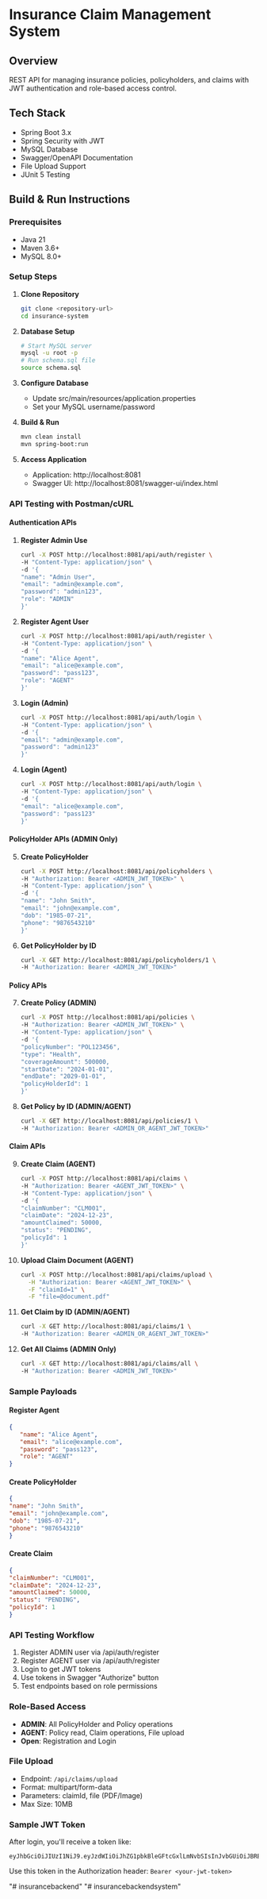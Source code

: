 # Insurance Claim Management System

## Overview
REST API for managing insurance policies, policyholders, and claims with JWT authentication and role-based access control.

## Tech Stack
- Spring Boot 3.x
- Spring Security with JWT
- MySQL Database
- Swagger/OpenAPI Documentation
- File Upload Support
- JUnit 5 Testing

## Build & Run Instructions

### Prerequisites
- Java 21
- Maven 3.6+
- MySQL 8.0+

### Setup Steps

1. **Clone Repository**
   ```bash
   git clone <repository-url>
   cd insurance-system
   ```
   
2. **Database Setup**
    ```bash
    # Start MySQL server
    mysql -u root -p
    # Run schema.sql file
    source schema.sql
    ```
   
3. **Configure Database**
   - Update src/main/resources/application.properties
   - Set your MySQL username/password

4. **Build & Run**
    ```bash
    mvn clean install
    mvn spring-boot:run
    ```
   
5. **Access Application**
   - Application: http://localhost:8081
   - Swagger UI: http://localhost:8081/swagger-ui/index.html

### API Testing with Postman/cURL

#### Authentication APIs

1. **Register Admin Use**
   ```bash
   curl -X POST http://localhost:8081/api/auth/register \
   -H "Content-Type: application/json" \
   -d '{
   "name": "Admin User",
   "email": "admin@example.com",
   "password": "admin123",
   "role": "ADMIN"
   }'
   ```
   
2. **Register Agent User**
   ```bash
   curl -X POST http://localhost:8081/api/auth/register \
   -H "Content-Type: application/json" \
   -d '{
   "name": "Alice Agent",
   "email": "alice@example.com",
   "password": "pass123",
   "role": "AGENT"
   }'
   ```
   
3. **Login (Admin)**
   ```bash
   curl -X POST http://localhost:8081/api/auth/login \
   -H "Content-Type: application/json" \
   -d '{
   "email": "admin@example.com",
   "password": "admin123"
   }'
   ```
   
4. **Login (Agent)**
   ```bash
   curl -X POST http://localhost:8081/api/auth/login \
   -H "Content-Type: application/json" \
   -d '{
   "email": "alice@example.com",
   "password": "pass123"
   }'
   ```
   
#### PolicyHolder APIs (ADMIN Only)

5. **Create PolicyHolder**
   ```bash
   curl -X POST http://localhost:8081/api/policyholders \
   -H "Authorization: Bearer <ADMIN_JWT_TOKEN>" \
   -H "Content-Type: application/json" \
   -d '{
   "name": "John Smith",
   "email": "john@example.com",
   "dob": "1985-07-21",
   "phone": "9876543210"
   }'
   ```
   
6. **Get PolicyHolder by ID**
   ```bash
   curl -X GET http://localhost:8081/api/policyholders/1 \
   -H "Authorization: Bearer <ADMIN_JWT_TOKEN>"
   ```
   
#### Policy APIs

7. **Create Policy (ADMIN)**
   ```bash
   curl -X POST http://localhost:8081/api/policies \
   -H "Authorization: Bearer <ADMIN_JWT_TOKEN>" \
   -H "Content-Type: application/json" \
   -d '{
   "policyNumber": "POL123456",
   "type": "Health",
   "coverageAmount": 500000,
   "startDate": "2024-01-01",
   "endDate": "2029-01-01",
   "policyHolderId": 1
   }'
    ```
   
8. **Get Policy by ID (ADMIN/AGENT)**
   ```bash
   curl -X GET http://localhost:8081/api/policies/1 \
   -H "Authorization: Bearer <ADMIN_OR_AGENT_JWT_TOKEN>"
    ```
   
#### Claim APIs

9. **Create Claim (AGENT)**
   ```bash
   curl -X POST http://localhost:8081/api/claims \
   -H "Authorization: Bearer <AGENT_JWT_TOKEN>" \
   -H "Content-Type: application/json" \
   -d '{
   "claimNumber": "CLM001",
   "claimDate": "2024-12-23",
   "amountClaimed": 50000,
   "status": "PENDING",
   "policyId": 1
   }'
   ```
   
10. **Upload Claim Document (AGENT)**
    ```bash
    curl -X POST http://localhost:8081/api/claims/upload \
      -H "Authorization: Bearer <AGENT_JWT_TOKEN>" \
      -F "claimId=1" \
      -F "file=@document.pdf"
    ```
    
11. **Get Claim by ID (ADMIN/AGENT)**
    ```bash
    curl -X GET http://localhost:8081/api/claims/1 \
    -H "Authorization: Bearer <ADMIN_OR_AGENT_JWT_TOKEN>"
    ```
    
12. **Get All Claims (ADMIN Only)**
    ```bash
    curl -X GET http://localhost:8081/api/claims/all \
    -H "Authorization: Bearer <ADMIN_JWT_TOKEN>"
    ```
    
### Sample Payloads

#### Register Agent
   ```json
   {
      "name": "Alice Agent",
      "email": "alice@example.com",
      "password": "pass123",
      "role": "AGENT"
   }
   ```
#### Create PolicyHolder
   ```json
   {
   "name": "John Smith",
   "email": "john@example.com",
   "dob": "1985-07-21",
   "phone": "9876543210"
   }
   ```
#### Create Claim
   ```json
   {
   "claimNumber": "CLM001",
   "claimDate": "2024-12-23",
   "amountClaimed": 50000,
   "status": "PENDING",
   "policyId": 1
   }
   ```

### API Testing Workflow
   1. Register ADMIN user via /api/auth/register
   2. Register AGENT user via /api/auth/register
   3. Login to get JWT tokens
   4. Use tokens in Swagger "Authorize" button
   5. Test endpoints based on role permissions

### Role-Based Access
  - **ADMIN**: All PolicyHolder and Policy operations
  - **AGENT**: Policy read, Claim operations, File upload
  - **Open**: Registration and Login
  
### File Upload
- Endpoint: ```/api/claims/upload```
- Format: multipart/form-data
- Parameters: claimId, file (PDF/Image)
- Max Size: 10MB

### Sample JWT Token
After login, you'll receive a token like:
```aiignore
eyJhbGciOiJIUzI1NiJ9.eyJzdWIiOiJhZG1pbkBleGFtcGxlLmNvbSIsInJvbGUiOiJBRE1JTiIsImlhdCI6MTczNDk2NzIwMCwiZXhwIjoxNzM1MDUzNjAwfQ.sample_signature
```
Use this token in the Authorization header: ```Bearer <your-jwt-token>```





"# insurancebackend" 
"# insurancebackendsystem" 
